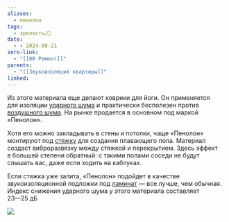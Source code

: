 ```yaml
---
aliases:
  - пенолон
tags:
  - зрелость/🌱
date:
  - - 2024-08-21
zero-link:
  - "[[00 Ремонт]]"
parents:
  - "[[Звукоизоляция квартиры]]"
linked:
---
```

Из этого материала еще делают коврики для йоги. Он применяется для изоляции [ударного шума](Структурный%20шум.md) и практически бесполезен против [воздушного шума](Воздушный%20шум.md). На рынке продается в основном под маркой «Пенолон».

Хотя его можно закладывать в стены и потолки, чаще «Пенолон» монтируют под [стяжку](Стяжка%20пола.md) для создания плавающего пола. Материал создаст виброразвязку между стяжкой и перекрытием. Здесь эффект в большей степени обратный: с такими полами соседи не будут слышать вас, даже если ходить на каблуках.

Если стяжка уже залита, «Пенолон» подойдет в качестве звукоизоляционной подложки под [ламинат](Ламинат.md) — все лучше, чем обычная. Индекс снижения ударного шума у этого материала составляет 23⁠—⁠25 дБ

![](Pasted%20image%2020240826084716.png)
